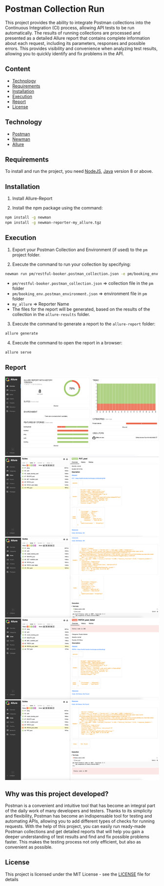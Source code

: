 # Postman Collection Run

This project provides the ability to integrate Postman collections into the Continuous Integration (CI) process, allowing API tests to be run automatically. The results of running collections are processed and presented as a detailed Allure report that contains complete information about each request, including its parameters, responses and possible errors. This provides visibility and convenience when analyzing test results, allowing you to quickly identify and fix problems in the API.
 
## Сontent
- [Technology](#Technology)
- [Requirements](#Requirements)
- [Installation](#Installation)
- [Execution](#Execution)
- [Report](#Report)
- [License](#License)

## Technology
- [Postman](https://www.postman.com/)
- [Newman](https://www.npmjs.com/package/newman/)
- [Allure](https://allurereport.org/)

## Requirements
To install and run the project, you need [NodeJS](https://nodejs.org/), [Java](https://www.java.com/) version 8 or above.

## Installation

1. Install Allure-Report

2. Install the npm package using the command:
```sh
npm install -g newman
npm install -g newman-reporter-my_allure.tgz
```

## Execution

1. Export your Postman Collection and Environment (if used) to the `pm` project folder.

2. Execute the command to run your collection by specifying:
```sh
newman run pm/restful-booker.postman_collection.json -e pm/booking_env.postman_environment.json -r my_allure
```
- `pm/restful-booker.postman_collection.json` => collection file in the `pm` folder
- `pm/booking_env.postman_environment.json` =>  environment file in `pm` folder
- `my_allure` => Reporter Name 
- The files for the report will be generated, based on the results of the collection in the `allure-results` folder.

3. Execute the command to generate a report to the `allure-report` folder:
```sh
allure generate
```
4. Execute the command to open the report in a browser:
```sh
allure serve
```

## Report

![screenshot](./screenshot/allure-report.png)
![screenshot](./screenshot/pass_1.png)
![screenshot](./screenshot/pass_2.png)
![screenshot](./screenshot/failed_1.png)
![screenshot](./screenshot/failed_2.png)

## Why was this project developed?
Postman is a convenient and intuitive tool that has become an integral part of the daily work of many developers and testers. Thanks to its simplicity and flexibility, Postman has become an indispensable tool for testing and automating APIs, allowing you to add different types of checks for running requests. With the help of this project, you can easily run ready-made Postman collections and get detailed reports that will help you gain a deeper understanding of test results and find and fix possible problems faster. This makes the testing process not only efficient, but also as convenient as possible.


## License
This project is licensed under the MIT License - see the [LICENSE](LICENSE) file for details
